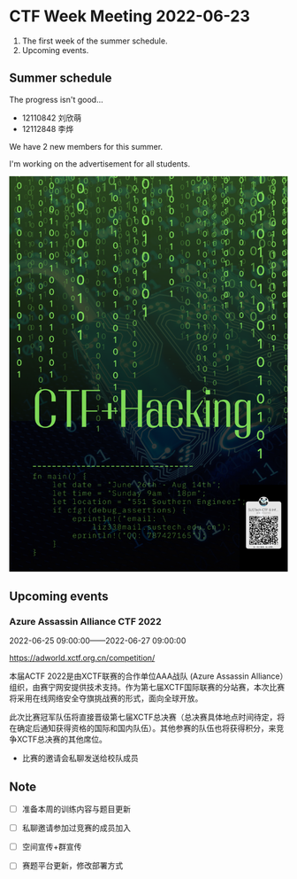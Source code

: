 # CTF Week Meeting 2022-06-23

1. The first week of the summer schedule.
1. Upcoming events.

## Summer schedule

The progress isn't good...

* 12110842 刘欣萌
* 12112848 李烨

We have 2 new members for this summer.

I'm working on the advertisement for all students.

![poster](../assets/2022Summer.png)

## Upcoming events

### Azure Assassin Alliance CTF 2022

2022-06-25 09:00:00——2022-06-27 09:00:00

https://adworld.xctf.org.cn/competition/

本届ACTF 2022是由XCTF联赛的合作单位AAA战队 (Azure Assassin Alliance）组织，由赛宁网安提供技术支持。作为第七届XCTF国际联赛的分站赛，本次比赛将采用在线网络安全夺旗挑战赛的形式，面向全球开放。

此次比赛冠军队伍将直接晋级第七届XCTF总决赛（总决赛具体地点时间待定，将在确定后通知获得资格的国际和国内队伍）。其他参赛的队伍也将获得积分，来竞争XCTF总决赛的其他席位。

* 比赛的邀请会私聊发送给校队成员

## Note

- [ ] 准备本周的训练内容与题目更新
- [ ] 私聊邀请参加过竞赛的成员加入
- [ ] 空间宣传+群宣传
- [ ] 赛题平台更新，修改部署方式

